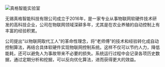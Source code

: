
![真格智能实验室](https://zgwit.com/labs.png)


无锡真格智能科技有限公司成立于2016年，是一家专业从事物联网软硬件技术研发的高科技企业，公司在物联网领域深耕多年，尤其是在农业养殖的自动控制上有丰富的经验积累。

公司提出“以物联网取代工人”的革命性理念，将“老师傅”的技术和经验转化成自动控制算法，再结合具体软硬件实现物联网控制系统。这样不仅可以节约人力，降低能耗，还可以避免人为事故带来不必要的损失。系统运行过程中会记录各项历史数据，通过定期分析和挖掘，可以反向优化算法，进而获得更大的效益。

